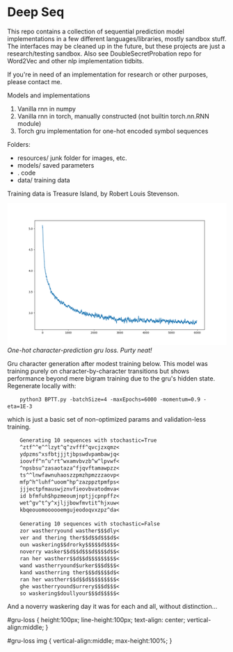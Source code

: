# Deep Seq

This repo contains a collection of sequential prediction model implementations in a few different languages/libraries,
mostly sandbox stuff. The interfaces may be cleaned up in the future, but these projects are just a research/testing sandbox.
Also see DoubleSecretProbation repo for Word2Vec and other nlp implementation tidbits.

If you're in need of an implementation for research or other purposes, please contact me.

Models and implementations
1) Vanilla rnn in numpy
2) Vanilla rnn in torch, manually constructed (not builtin torch.nn.RNN module)
3) Torch gru implementation for one-hot encoded symbol sequences

Folders:<br />
* resources/ junk folder for images, etc.<br />
* models/ saved parameters<br />
* . code<br />
* data/ training data<br />

Training data is Treasure Island, by Robert Louis Stevenson.

<div id="gru-loss">
    <img src="resources/pytorch_gru_error.png"/>
	<em align="center">One-hot character-prediction gru loss. Purty neat!</em>
</div>

Gru character generation after modest training below. This model was training purely on character-by-character transitions
but shows performance beyond mere bigram training due to the gru's hidden state. Regenerate locally with:<br/>
```
    python3 BPTT.py -batchSize=4 -maxEpochs=6000 -momentum=0.9 -eta=1E-3
```
which is just a basic set of non-optimized params and validation-less training.
```
	Generating 10 sequences with stochastic=True
	^ztf^^e^^lzyt^q^zvfff^qvcjzxqmz<
	ydpzms^xsfbtjjjtjbpswdvpambawjq<
	ioovff^n^u^rt^wxamvbvzb^w^lpvwf<
	^npsbsu^zasaotaza^fjqvftamawpzz<
	ts^^lnwfawnuhaoszzpmzhpmzzzaovp<
	mfp^h^luhf^uoom^hp^zazppztpmfps<
	jjjectpfmauswjznvfieovbvatodmva<
	id bfmfuh$hpzmeoumjnptjjcpnpffz<
	wet^gv^t^y^xjljjbowfmvtit^hjxuw<
	kbqeouomoooooemgujeodoqvxzpz^da<

	Generating 10 sequences with stochastic=False
	zor wastherryound wasther$$$dly<
	ver and thering ther$$d$$d$$$d$<
	oun waskering$$drorky$$$$$d$$$$<
	noverry wasker$$d$$d$$$d$$$$d$$<
	ran her wastherr$$d$$d$$$$$$$$$<
	wand wastherryound$urker$$$d$$$<
	kand wastherring ther$$$d$$$$d$<
	ran her wastherr$$d$$d$$$$$$$$$<
	ghe wastherryound$urrery$$$d$$$<
	so waskering$doullyour$$$d$$$$$<
```
And a noverry waskering day it was for each and all, without distinction...

#gru-loss {
    height:100px;
    line-height:100px;
	text-align: center;
	vertical-align:middle;
}

#gru-loss img {
    vertical-align:middle;
    max-height:100%;
}

